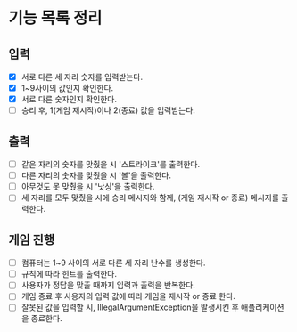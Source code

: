 # 기능 목록 정리

## 입력
- [x] 서로 다른 세 자리 숫자를 입력받는다.
- [x] 1~9사이의 값인지 확인한다.
- [x] 서로 다른 숫자인지 확인한다.
- [ ] 승리 후, 1(게임 재시작)이나 2(종료) 값을 입력받는다.

## 출력
- [ ] 같은 자리의 숫자를 맞췄을 시 '스트라이크'를 출력한다.
- [ ] 다른 자리의 숫자를 맞췄을 시 '볼'을 출력한다.
- [ ] 아무것도 못 맞췄을 시 '낫싱'을 출력한다.
- [ ] 세 자리를 모두 맞췄을 시에 승리 메시지와 함께, (게임 재시작 or 종료) 메시지를 출력한다.

## 게임 진행
- [ ] 컴퓨터는 1~9 사이의 서로 다른 세 자리 난수를 생성한다.
- [ ] 규칙에 따라 힌트를 출력한다.
- [ ] 사용자가 정답을 맞출 때까지 입력과 출력을 반복한다.
- [ ] 게임 종료 후 사용자의 입력 값에 따라 게임을 재시작 or 종료 한다.
- [ ] 잘못된 값을 입력할 시, IllegalArgumentException을 발생시킨 후 애플리케이션을 종료한다.
